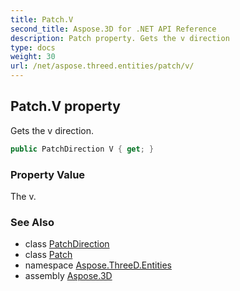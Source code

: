 ```yaml
---
title: Patch.V
second_title: Aspose.3D for .NET API Reference
description: Patch property. Gets the v direction
type: docs
weight: 30
url: /net/aspose.threed.entities/patch/v/
---
```

## Patch.V property

Gets the v direction.

```csharp
public PatchDirection V { get; }
```

### Property Value

The v.

### See Also

* class [PatchDirection](../../patchdirection/)
* class [Patch](../)
* namespace [Aspose.ThreeD.Entities](../../patch/)
* assembly [Aspose.3D](../../../)


